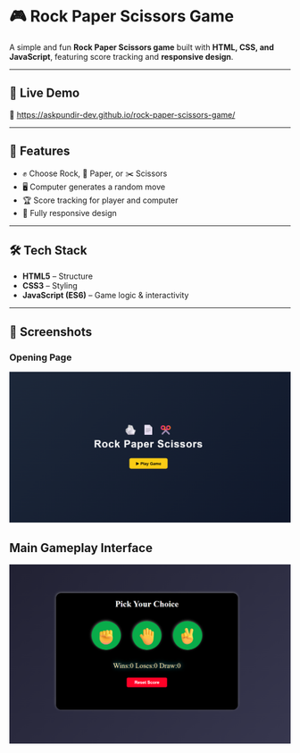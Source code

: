 # 🎮 Rock Paper Scissors Game 

A simple and fun **Rock Paper Scissors game** built with **HTML, CSS, and JavaScript**, featuring score tracking and **responsive design**.

---

## 🚀 Live Demo  
🔗 https://askpundir-dev.github.io/rock-paper-scissors-game/

---

## 📌 Features  
- ✊ Choose Rock, 📄 Paper, or ✂️ Scissors
- 🖥️ Computer generates a random move
- 🏆 Score tracking for player and computer
- 📱 Fully responsive design

---

## 🛠️ Tech Stack  
- **HTML5** – Structure  
- **CSS3** – Styling  
- **JavaScript (ES6)** – Game logic & interactivity 

---

## 📸 Screenshots  

### Opening Page 
<img src="screenshots/opening-page.png" alt="Opening Page" width="600"/>

## Main Gameplay Interface
<img src="screenshots/main-interface.png" alt="Gameplay InterFace" width="600"/>